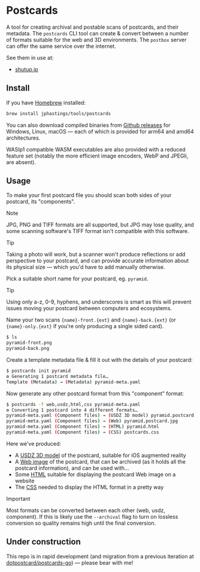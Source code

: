 # Postcards

A tool for creating archival and postable scans of postcards, and their metadata. The `postcards` CLI tool can create & convert between a number of formats suitable for the web and 3D environments. The `postbox` server can offer the same service over the internet.

See them in use at:
- [shutup.jp](https://shutup.jp)

## Install

If you have [Homebrew](https://brew.sh) installed:

```sh
brew install jphastings/tools/postcards
```

You can also download compiled binaries from [Github releases](https://github.com/jphastings/dotpostcard/releases/) for Windows, Linux, macOS — each of which is provided for arm64 and amd64 architectures.

WASIp1 compatible WASM executables are also provided with a reduced feature set (notably the more efficient image encoders, WebP and JPEGli, are absent).

## Usage

To make your first postcard file you should scan both sides of your postcard, its "components".

> [!NOTE]
> JPG, PNG and TIFF formats are all supported, but JPG may lose quality, and some scanning software's TIFF format isn't compatible with this software.

> [!TIP]
> Taking a photo will work, but a scanner won't produce reflections or add perspective to your postcard, and can provide accurate information about its physical size — which you'd have to add manually otherwise.

Pick a suitable short name for your postcard, eg. `pyramid`.

> [!TIP]
> Using only a-z, 0-9, hyphens, and underscores is smart as this will prevent issues moving your postcard between computers and ecosystems.

Name your two scans `{name}-front.{ext}` and `{name}-back.{ext}` (or `{name}-only.{ext}` if you're only producing a single sided card).

```sh
$ ls
pyramid-front.png
pyramid-back.png
```

Create a template metadata file & fill it out with the details of your postcard:

```sh
$ postcards init pyramid
⚙︎ Generating 1 postcard metadata file…
Template (Metadata) → (Metadata) pyramid-meta.yaml
```

Now generate any other postcard format from this "component" format:

```sh
$ postcards -f web,usdz,html,css pyramid-meta.yaml
⚙︎ Converting 1 postcard into 4 different formats…
pyramid-meta.yaml (Component files) → (USDZ 3D model) pyramid.postcard.usdz
pyramid-meta.yaml (Component files) → (Web) pyramid.postcard.jpg
pyramid-meta.yaml (Component files) → (HTML) pyramid.html
pyramid-meta.yaml (Component files) → (CSS) postcards.css
```

Here we've produced:

- A [USDZ 3D model](docs/formats/usdz.md) of the postcard, suitable for iOS augmented reality
- A [Web image](docs/formats/web.md) of the postcard, that can be archived (as it holds all the postcard information), and can be used with…
- Some [HTML](docs/formats/html.md) suitable for displaying the postcard Web image on a website
- The [CSS](docs/formats/css.md) needed to display the HTML format in a pretty way

> [!IMPORTANT]
> Most formats can be converted between each other (web, usdz, component). If this is likely use the `--archival` flag to turn on lossless conversion so quality remains high until the final conversion.

## Under construction

This repo is in rapid development (and migration from a previous iteration at [dotpostcard/postcards-go](https://github.com/dotpostcard/postcards-go)) — please bear with me!
